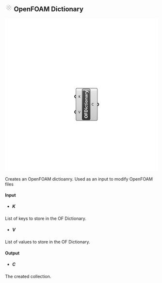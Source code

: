 ## ![](../../images/icons/OpenFOAM_Dictionary.png) OpenFOAM Dictionary

![](../../images/components/OpenFOAM_Dictionary.png)

Creates an OpenFOAM dictioanry. Used as an input to modify OpenFOAM files

#### Input
* ##### K 
List of keys to store in the OF Dictionary.
* ##### V 
List of values to store in the OF Dictionary.

#### Output
* ##### C
The created collection.